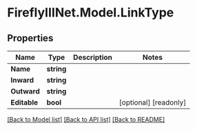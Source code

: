 # FireflyIIINet.Model.LinkType

## Properties

Name | Type | Description | Notes
------------ | ------------- | ------------- | -------------
**Name** | **string** |  | 
**Inward** | **string** |  | 
**Outward** | **string** |  | 
**Editable** | **bool** |  | [optional] [readonly] 

[[Back to Model list]](../README.md#documentation-for-models) [[Back to API list]](../README.md#documentation-for-api-endpoints) [[Back to README]](../README.md)

